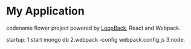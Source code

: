# My Application

codename flower project powered by [LoopBack](http://loopback.io), React and Webpack.

startup:
1.start mongo db
2.webpack -config webpack.config.js
3.node.